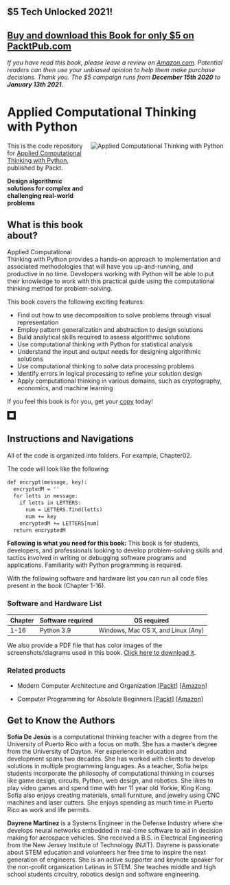 ## $5 Tech Unlocked 2021!
[Buy and download this Book for only $5 on PacktPub.com](https://www.packtpub.com/product/practical-computational-thinking-with-python/9781839219436)
-----
*If you have read this book, please leave a review on [Amazon.com](https://www.amazon.com/gp/product/1839219432).     Potential readers can then use your unbiased opinion to help them make purchase decisions. Thank you. The $5 campaign         runs from __December 15th 2020__ to __January 13th 2021.__*

# Applied Computational Thinking with Python

<a href="https://www.packtpub.com/programming/practical-computational-thinking-with-python?utm_source=github&utm_medium=repository&utm_campaign=9781786461629"><img src="https://www.packtpub.com/media/catalog/product/cache/4cdce5a811acc0d2926d7f857dceb83b/9/7/9781839219436-original_83.jpeg" alt="Applied Computational Thinking with Python" height="256px" align="right"></a>

This is the code repository for [Applied Computational Thinking with Python](https://www.packtpub.com/programming/practical-computational-thinking-with-python?utm_source=github&utm_medium=repository&utm_campaign=9781786461629), published by Packt.

**Design algorithmic solutions for complex and challenging real-world problems**

## What is this book about?
Applied Computational Thinking with Python provides a hands-on approach to implementation and associated methodologies that will have you up-and-running, and productive in no time. Developers working with Python will be able to put their knowledge to work with this practical guide using the computational thinking method for problem-solving.

This book covers the following exciting features:
* Find out how to use decomposition to solve problems through visual representation
* Employ pattern generalization and abstraction to design solutions
* Build analytical skills required to assess algorithmic solutions
* Use computational thinking with Python for statistical analysis
* Understand the input and output needs for designing algorithmic solutions
* Use computational thinking to solve data processing problems
* Identify errors in logical processing to refine your solution design
* Apply computational thinking in various domains, such as cryptography, economics, and machine learning

If you feel this book is for you, get your [copy](https://www.amazon.com/dp/1839219432) today!

<a href="https://www.packtpub.com/?utm_source=github&utm_medium=banner&utm_campaign=GitHubBanner"><img src="https://raw.githubusercontent.com/PacktPublishing/GitHub/master/GitHub.png" 
alt="https://www.packtpub.com/" border="5" /></a>

## Instructions and Navigations
All of the code is organized into folders. For example, Chapter02.

The code will look like the following:
```
def encrypt(message, key):
  encryptedM = ''
  for letts in message:
    if letts in LETTERS:
      num = LETTERS.find(letts)
      num += key
    encryptedM += LETTERS[num]
  return encryptedM
```

**Following is what you need for this book:**
This book is for students, developers, and professionals looking to develop problem-solving skills and tactics involved in writing or debugging software programs and applications. Familiarity with Python programming is required.

With the following software and hardware list you can run all code files present in the book (Chapter 1-16).
### Software and Hardware List
| Chapter | Software required | OS required |
| -------- | ------------------------------------ | ----------------------------------- |
| 1-16 | Python 3.9 | Windows, Mac OS X, and Linux (Any) |

We also provide a PDF file that has color images of the screenshots/diagrams used in this book. [Click here to download it](https://static.packt-cdn.com/downloads/9781839219436_ColorImages.pdf).

### Related products
* Modern Computer Architecture and Organization [[Packt]](https://www.packtpub.com/product/modern-computer-architecture-and-organization/9781838984397?utm_source=github&utm_medium=repository&utm_campaign=9781838984397) [[Amazon]](https://www.amazon.com/dp/1838984399)

* Computer Programming for Absolute Beginners [[Packt]](https://www.packtpub.com/product/computer-programming-for-absolute-beginners/9781839216862?utm_source=github&utm_medium=repository&utm_campaign=9781839216862) [[Amazon]](https://www.amazon.com/dp/1839216867)

## Get to Know the Authors
**Sofía De Jesús**
is a computational thinking teacher with a degree from the University of Puerto Rico with a focus on math. She has a master’s degree from the University of Dayton. Her experience in education and development spans two decades. She has worked with clients to develop solutions in multiple programming languages. As a teacher, Sofía helps students incorporate the philosophy of computational thinking in courses like game design, circuits, Python, web design, and robotics. She likes to play video games and spend time with her 11 year old Yorkie, King Kong. Sofía also enjoys creating materials, small furniture, and jewelry using CNC machines and laser cutters. She enjoys spending as much time in Puerto Rico as work and life permits.

**Dayrene Martinez**
is a Systems Engineer in the Defense Industry where she develops neural networks embedded in real-time software to aid in decision making for aerospace vehicles. She received a B.S. in Electrical Engineering from the New Jersey Institute of Technology (NJIT). Dayrene is passionate about STEM education and volunteers her free time to inspire the next generation of engineers. She is an active supporter and keynote speaker for the non-profit organization Latinas in STEM. She teaches middle and high school students circuitry, robotics design and software engineering.
